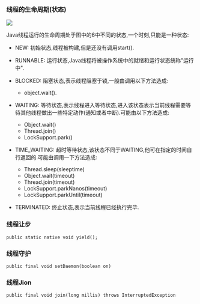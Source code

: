 ### 线程的生命周期(状态)

![](concurrent/state-machine-example-java-6-thread-states.png)

Java线程运行的生命周期处于图中的6中不同的状态,一个时刻,只能是一种状态:

* NEW: 初始状态,线程被构建,但是还没有调用start().

* RUNNABLE: 运行状态,Java线程将被操作系统中的就绪和运行状态统称"运行中".

* BLOCKED: 阻塞状态,表示线程阻塞于锁,一般由调用以下方法造成:
	* object.wait().

* WAITING: 等待状态,表示线程进入等待状态,进入该状态表示当前线程需要等待其他线程做出一些特定动作(通知或者中断).可能由以下方法造成:
	* Object.wait()
	* Thread.join()
	* LockSupport.park()
	
* TIME_WAITING: 超时等待状态,该状态不同于WAITING,他可在指定的时间自行返回的.可能由调用一下方法造成:
	* Thread.sleep(sleeptime)
	* Object.wait(timeout)
	* Thread.join(timeout)
	* LockSupport.parkNanos(timeout)
	* LockSupport.parkUntil(timeout)
* TERMINATED: 终止状态,表示当前线程已经执行完毕.


### 线程让步

 `public static native void yield();`


### 线程守护

`public final void setDaemon(boolean on)`


### 线程Jion

`public final void join(long millis) throws InterruptedException`


